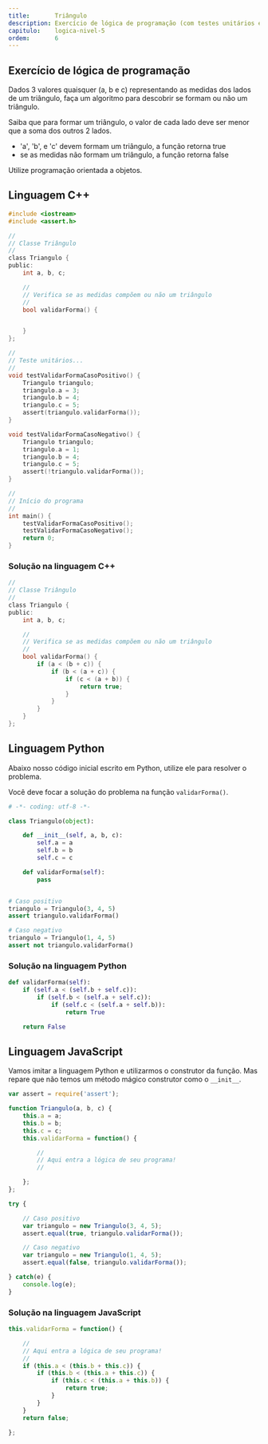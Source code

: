 ```yaml
---
title:       Triângulo
description: Exercício de lógica de programação (com testes unitários e OOP) para descobrir se os lados informados formam ou não um triângulo.
capitulo:    logica-nivel-5
ordem:       6
---
```




Exercício de lógica de programação
---

Dados 3 valores quaisquer (a, b e c) representando as medidas dos lados de um triângulo,
faça um algoritmo para descobrir se formam ou não um triângulo.

Saiba que para formar um triângulo, o valor de cada lado deve ser menor que a soma dos outros 2 lados.

- 'a', 'b', e 'c' devem formam um triângulo, a função retorna true
- se as medidas não formam um triângulo, a função retorna false

Utilize programação orientada a objetos.



Linguagem C++
---

```c
#include <iostream>
#include <assert.h>

//
// Classe Triângulo
//
class Triangulo {
public:
    int a, b, c;

    //
    // Verifica se as medidas compõem ou não um triângulo
    //
    bool validarForma() {


    }
};

//
// Teste unitários...
//
void testValidarFormaCasoPositivo() {
    Triangulo triangulo;
    triangulo.a = 3;
    triangulo.b = 4;
    triangulo.c = 5;
    assert(triangulo.validarForma());
}

void testValidarFormaCasoNegativo() {
    Triangulo triangulo;
    triangulo.a = 1;
    triangulo.b = 4;
    triangulo.c = 5;
    assert(!triangulo.validarForma());
}

//
// Início do programa
//
int main() {
    testValidarFormaCasoPositivo();
    testValidarFormaCasoNegativo();
    return 0;
}
```

### Solução na linguagem C++

```c
//
// Classe Triângulo
//
class Triangulo {
public:
    int a, b, c;

    //
    // Verifica se as medidas compõem ou não um triângulo
    //
    bool validarForma() {
        if (a < (b + c)) {
            if (b < (a + c)) {
                if (c < (a + b)) {
                    return true;
                }
            }
        }
    }
};
```



Linguagem Python
---

Abaixo nosso código inicial escrito em Python, utilize ele para resolver o problema.

Você deve focar a solução do problema na função `validarForma()`.

```python
# -*- coding: utf-8 -*-

class Triangulo(object):

    def __init__(self, a, b, c):
        self.a = a
        self.b = b
        self.c = c

    def validarForma(self):
        pass


# Caso positivo
triangulo = Triangulo(3, 4, 5)
assert triangulo.validarForma()

# Caso negativo
triangulo = Triangulo(1, 4, 5)
assert not triangulo.validarForma()

```


### Solução na linguagem Python

```python
def validarForma(self):
    if (self.a < (self.b + self.c)):
        if (self.b < (self.a + self.c)):
            if (self.c < (self.a + self.b)):
                return True

    return False
```




Linguagem JavaScript
---

Vamos imitar a linguagem Python e utilizarmos o construtor da função. Mas repare que não temos um método mágico construtor
como o `__init__`.


```javascript
var assert = require('assert');

function Triangulo(a, b, c) {
    this.a = a;
    this.b = b;
    this.c = c;
    this.validarForma = function() {

        //
        // Aqui entra a lógica de seu programa!
        //

    };
};

try {

    // Caso positivo
    var triangulo = new Triangulo(3, 4, 5);
    assert.equal(true, triangulo.validarForma());

    // Caso negativo
    var triangulo = new Triangulo(1, 4, 5);
    assert.equal(false, triangulo.validarForma());

} catch(e) {
    console.log(e);
}
```


### Solução na linguagem JavaScript

```javascript
this.validarForma = function() {

    //
    // Aqui entra a lógica de seu programa!
    //
    if (this.a < (this.b + this.c)) {
        if (this.b < (this.a + this.c)) {
            if (this.c < (this.a + this.b)) {
                return true;
            }
        }
    }
    return false;

};
```


